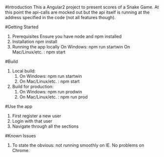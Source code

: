 #Introduction 
This a Angular2 project to present scores of a Snake Game. At this point the api-calls are mocked out but the api itself is running at the address specified in the code (not all features though).

#Getting Started
1.	Prerequisites
    Ensure you have node and npm installed
2.	Installation
    npm install
3.	Running the app locally
    On Windows: npm run startwin
    On Mac/Linux/etc. : npm start
   
#Build
1.	Local build:
    1. On Windows: npm run startwin
    2. On Mac/Linux/etc. : npm start
2.	Build for production:
    1. On Windows: npm run prodwin
    2. On Mac/Linux/etc. : npm run prod

#Use the app
1.	First register a new user
2.	Login with that user
3.  Navigate through all the sections

#Known Issues
1. To state the obvious: not running smoothly on IE. No problems on Chrome.
    